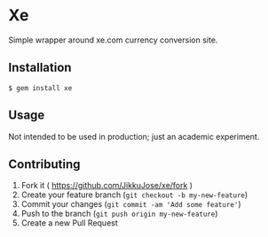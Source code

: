 # Xe

Simple wrapper around xe.com currency conversion site.

## Installation

    $ gem install xe

## Usage

Not intended to be used in production; just an academic experiment.

## Contributing

1. Fork it ( https://github.com/JikkuJose/xe/fork )
2. Create your feature branch (`git checkout -b my-new-feature`)
3. Commit your changes (`git commit -am 'Add some feature'`)
4. Push to the branch (`git push origin my-new-feature`)
5. Create a new Pull Request
